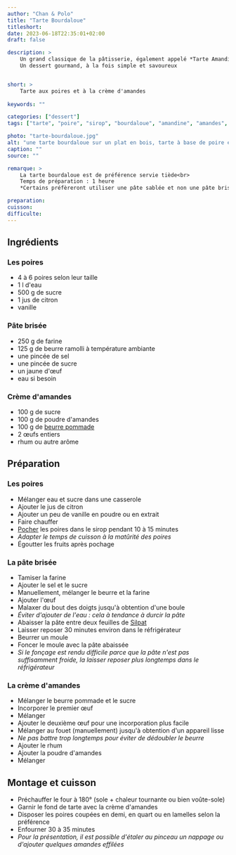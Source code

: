 ```yaml
---
author: "Chan & Polo"
title: "Tarte Bourdaloue"
titleshort:
date: 2023-06-18T22:35:01+02:00
draft: false

description: >
    Un grand classique de la pâtisserie, également appelé *Tarte Amandine*.<br>
    Un dessert gourmand, à la fois simple et savoureux


short: >
    Tarte aux poires et à la crème d'amandes
    
keywords: ""

categories: ["dessert"]
tags: ["tarte", "poire", "sirop", "bourdaloue", "amandine", "amandes", "pâte brisée", "pâte sablée", "crème d'amandes", "rhum", "oeuf", "poudre d'amandes"]

photo: "tarte-bourdaloue.jpg"
alt: "une tarte bourdaloue sur un plat en bois, tarte à base de poire et de crème d'amande"
caption: ""
source: ""

remarque: >
    La tarte bourdaloue est de préférence servie tiède<br>
    Temps de préparation : 1 heure
    *Certains préfèreront utiliser une pâte sablée et non une pâte brisée*

preparation: 
cuisson: 
difficulte:
---
```



## Ingrédients
### Les poires
- 4 à 6 poires selon leur taille 
- 1 l d'eau 
- 500 g de sucre 
- 1 jus de citron 
- vanille
### Pâte brisée
- 250 g de farine
- 125 g de beurre ramolli à température ambiante
- une pincée de sel
- une pincée de sucre
- un jaune d'&#339;uf
- eau si besoin
### Crème d'amandes
- 100 g de sucre
- 100 g de poudre d'amandes
- 100 g de [beurre pommade](https://chefsimon.com/articles/lexique-beurre-pommade)
- 2 &#339;ufs entiers
- rhum ou autre arôme
## Préparation
### Les poires
- Mélanger eau et sucre dans une casserole 
- Ajouter le jus de citron
- Ajouter un peu de vanille en poudre ou en extrait
- Faire chauffer
- [Pocher](https://chefsimon.com/articles/lexique-pocher) les poires dans le sirop pendant 10 à 15 minutes
- *Adapter le temps de cuisson à la matûrité des poires*
- Égoutter les fruits après pochage
### La pâte brisée
- Tamiser la farine
- Ajouter le sel et le sucre
- Manuellement, mélanger le beurre et la farine
- Ajouter l'&#339;uf
- Malaxer du bout des doigts jusqu'à obtention d'une boule
- *Éviter d'ajouter de l'eau : cela à tendance à durcir la pâte*
- Abaisser la pâte entre deux feuilles de [Silpat](https://fr.silpat.com/)
- Laisser reposer 30 minutes environ dans le réfrigérateur
- Beurrer un moule
- Foncer le moule avec la pâte abaissée
- *Si le fonçage est rendu difficile parce que la pâte n'est pas suffisamment froide, la laisser reposer plus longtemps dans le réfrigérateur*
### La crème d'amandes
- Mélanger le beurre pommade et le sucre
- Incorporer le premier &#339;uf
- Mélanger
- Ajouter le deuxième &#339;uf pour une incorporation plus facile
- Mélanger au fouet (manuellement) jusqu'à obtention d'un appareil lisse
- *Ne pas battre trop longtemps pour éviter de dédoubler le beurre*
- Ajouter le rhum
- Ajouter la poudre d'amandes
- Mélanger
## Montage et cuisson
- Préchauffer le four à 180° (sole + chaleur tournante ou bien voûte-sole)
- Garnir le fond de tarte avec la crème d'amandes
- Disposer les poires coupées en demi, en quart ou en lamelles selon la préférence
- Enfourner 30 à 35 minutes
- *Pour la présentation, il est possible d'étaler au pinceau un nappage ou d'ajouter quelques amandes effilées*